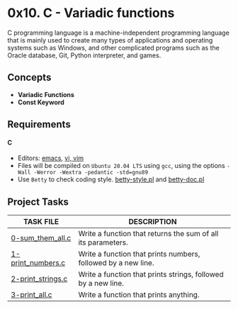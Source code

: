 
# 0x10. C - Variadic functions

C programming language is a machine-independent programming language that is mainly used to create many types of applications and operating systems such as Windows, and other complicated programs such as the Oracle database, Git, Python interpreter, and games.

## Concepts

- __Variadic Functions__
- __Const Keyword__

## Requirements

#### C

- Editors: [emacs](https://www.gnu.org/software/emacs/), [vi, vim](https://www.vim.org/)
- Files will be compiled on `Ubuntu 20.04 LTS` using `gcc`, using the options `-Wall -Werror -Wextra -pedantic -std=gnu89`
- Use `Betty` to check coding style. [betty-style.pl](https://github.com/holbertonschool/Betty/blob/master/betty-style.pl) and [betty-doc.pl](https://github.com/holbertonschool/Betty/blob/master/betty-doc.pl)

## Project Tasks

| TASK FILE                      | DESCRIPTION      |
|  -----------                   |  -----------     |
|[0-sum_them_all.c](https://github.com/lebogangolifant/alx-low_level_programming/blob/master/0x10-variadic_functions/0-sum_them_all.c)|Write a function that returns the sum of all its parameters.|
|[1-print_numbers.c](https://github.com/lebogangolifant/alx-low_level_programming/blob/master/0x10-variadic_functions/1-print_numbers.c)|Write a function that prints numbers, followed by a new line.|
|[2-print_strings.c](https://github.com/lebogangolifant/alx-low_level_programming/blob/master/0x10-variadic_functions/2-print_strings.c)|Write a function that prints strings, followed by a new line.|
|[3-print_all.c](https://github.com/lebogangolifant/alx-low_level_programming/blob/master/0x10-variadic_functions/3-print_all.c)|Write a function that prints anything.|

